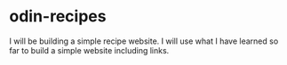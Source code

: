 # odin-recipes
I will be building a simple recipe website.
I will use what I have learned so far to build a simple website including links.